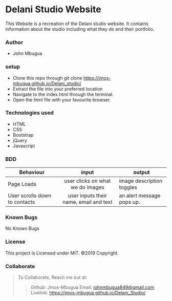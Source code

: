 # Delani Studio Website
This Website is a recreation of the Delani studio website. It contains information about the studio including what they do and their portfolio.
### Author
* John Mbugua

### setup
* Clone this repo through git clone https://jmos-mbugua.github.io/Delani_studio/
* Extract the file into your preferred location
* Navigate to the index.html through the terminal.
* Open the html file with your favourite browser.
### Technologies used
* HTML
* CSS
* Bootstrap
* jQuery
* Javascript
### BDD
| Behaviour    | input     | output     |
| -------------| :--------:| -----------|
|Page Loads  | user clicks on what we do images |image description toggles |
|User scrolls down to contacts|user inputs their name, email and text| an alert message pops up.
### Known Bugs
No Known Bugs
### License
This project is Licensed under MIT.
©2019 Copyright.
### Collaborate
>To Collaborate, Reach me out at:
>>Github: Jmos-Mbugua
>>Email: johnmbugua849@gmail.com
>>Livelink: https://jmos-mbugua.github.io/Delani_Studio/
